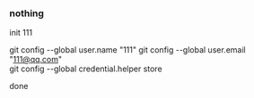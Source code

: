 ### nothing
init
111

git config --global user.name "111"
git config --global user.email "111@qq.com"  
git config --global credential.helper store  

done
